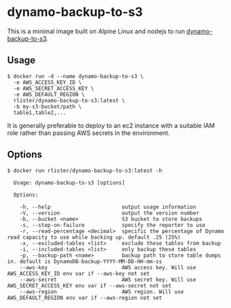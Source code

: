 # dynamo-backup-to-s3

This is a minimal image built on Alpine Linux and nodejs to run
[dynamo-backup-to-s3](https://github.com/markitx/dynamo-backup-to-s3).

## Usage

```
$ docker run -d --name dynamo-backup-to-s3 \
  -e AWS_ACCESS_KEY_ID \
  -e AWS_SECRET_ACCESS_KEY \
  -e AWS_DEFAULT_REGION \
  rlister/dynamo-backup-to-s3:latest \
  -b my-s3-bucket/path \
  table1,table2,...
```

It is generally preferable to deploy to an ec2 instance with a
suitable IAM role rather than passing AWS secrets in the environment.

## Options

```
$ docker run rlister/dynamo-backup-to-s3:latest -h

  Usage: dynamo-backup-to-s3 [options]

  Options:

    -h, --help                       output usage information
    -V, --version                    output the version number
    -b, --bucket <name>              S3 bucket to store backups
    -s, --stop-on-failure            specify the reporter to use
    -r, --read-percentage <decimal>  specific the percentage of Dynamo read capacity to use while backing up. default .25 (25%)
    -x, --excluded-tables <list>     exclude these tables from backup
    -i, --included-tables <list>     only backup these tables
    -p, --backup-path <name>         backup path to store table dumps in. default is DynamoDB-backup-YYYY-MM-DD-HH-mm-ss
    --aws-key                        AWS access key. Will use AWS_ACCESS_KEY_ID env var if --aws-key not set
    --aws-secret                     AWS secret key. Will use AWS_SECRET_ACCESS_KEY env var if --aws-secret not set
    --aws-region                     AWS region. Will use AWS_DEFAULT_REGION env var if --aws-region not set
```
